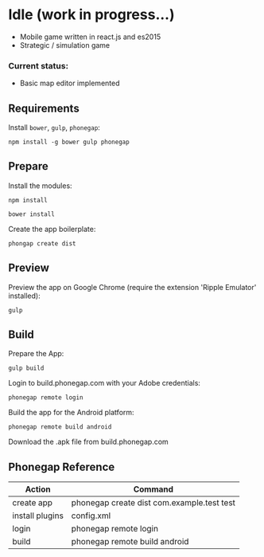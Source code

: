 # Idle (work in progress...)

 - Mobile game written in react.js and es2015
 - Strategic / simulation game

### Current status:

- Basic map editor implemented

## Requirements

Install `bower`, `gulp`, `phonegap`:
```
npm install -g bower gulp phonegap
```

## Prepare

Install the modules:
```
npm install
```
```
bower install
```
Create the app boilerplate:
```
phongap create dist
```
    
## Preview

Preview the app on Google Chrome (require the extension 'Ripple Emulator' installed):
```
gulp
```

## Build

Prepare the App:
```
gulp build
```
Login to build.phonegap.com with your Adobe credentials:
```
phonegap remote login
```
Build the app for the Android platform:
```
phonegap remote build android
 ```
Download the .apk file from build.phonegap.com

## Phonegap Reference

| Action | Command |
|--------|---------|
| create app | phonegap create dist com.example.test test |
| install plugins | config.xml |
| login | phonegap remote login |
| build | phonegap remote build android |